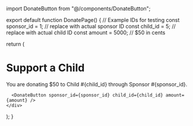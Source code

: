 import DonateButton from "@/components/DonateButton";

export default function DonatePage() {
  // Example IDs for testing
  const sponsor_id = 1; // replace with actual sponsor ID
  const child_id = 5;   // replace with actual child ID
  const amount = 5000;  // $50 in cents

  return (
    <div className="min-h-screen flex flex-col items-center justify-center bg-gray-100">
      <h1 className="text-2xl font-bold mb-4">Support a Child</h1>
      <p className="mb-6">
        You are donating $50 to Child #{child_id} through Sponsor #{sponsor_id}.
      </p>

      <DonateButton sponsor_id={sponsor_id} child_id={child_id} amount={amount} />
    </div>
  );
}
